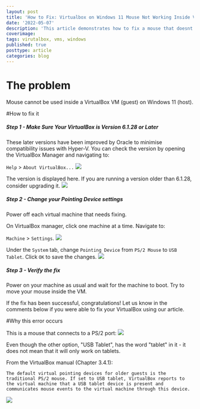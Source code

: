 ```yaml
---
layout: post
title: 'How to Fix: Virtualbox on Windows 11 Mouse Not Working Inside VM'
date: '2022-05-07'
description: 'This article demonstrates how to fix a mouse that doesnt work inside VirtualBox VM on a computer with Windows 11.'
coverimage: 
tags: virutalbox, vms, windows
published: true
posttype: article
categories: blog
---
```

# The problem

Mouse cannot be used inside a VirtualBox VM (guest) on Windows 11 (host).

#How to fix it

<h5 class="step">Step 1 - Make Sure Your VirtualBox is Version 6.1.28 or Later</h5>

These later versions have been improved by Oracle to minimise compatibility issues with Hyper-V. You can check the version by opening the VirtualBox Manager and navigating to:

`Help` > `About VirtualBox...`
<img src="/static/8ff29026-eb9d-4044-b6ab-bd89052f590f.png">



The version is displayed here. If you are running a version older than 6.1.28, consider upgrading it.
<img src="/static/63677c92-6c55-4458-bfe0-629b9da2fb7c.png">



<h5 class="step">Step 2 - Change your Pointing Device settings</h5>

Power off each virtual machine that needs fixing. 

On VirtualBox manager, click one machine at a time. Navigate to:

 `Machine` > `Settings`.
<img src="/static/65c7a514-4057-4dc6-8b12-18c7c3f4a6f4.png">



Under the `System` tab, change `Pointing Device` from `PS/2 Mouse` to `USB Tablet`. Click `OK` to save the changes.
<img src="/static/80917044-71b0-49a0-b45a-12a2b014e699.png">



<h5 class="step">Step 3 - Verify the fix</h5>

Power on your machine as usual and wait for the machine to boot. Try to move your mouse inside the VM.

If the fix has been successful, congratulations! Let us know in the comments below if you were able to fix your VirtualBox using our article.

#Why this error occurs

This is a mouse that connects to a PS/2 port:
<img src="/static/25ebb32f-2632-4ced-851d-bebe9ed89656.png">



Even though the other option, "USB Tablet", has the word "tablet" in it - it does not mean that it will only work on tablets. 

From the VirtualBox manual (Chapter 3.4.1):

```
The default virtual pointing devices for older guests is the traditional PS/2 mouse. If set to USB tablet, VirtualBox reports to the virtual machine that a USB tablet device is present and communicates mouse events to the virtual machine through this device.
```
<img src="/static/5157faa7-03ef-4249-a625-4f889c318415.png">


